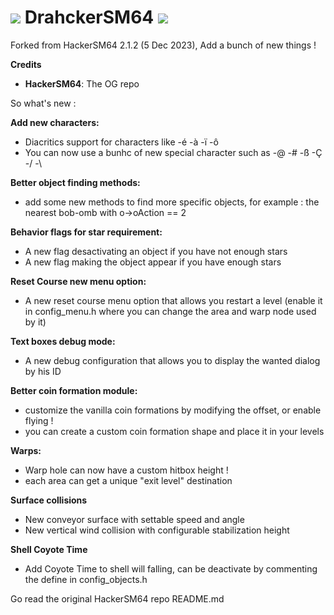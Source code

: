 # ![](https://media.discordapp.net/attachments/731330616158716004/785283273759653918/party_sonic.gif?ex=6662ebca&is=66619a4a&hm=2e481bff7c1862c36cb1aef0fd5a6e03102a96eed8a8e8edcbd39cdf8c350380&) DrahckerSM64 ![](https://media.discordapp.net/attachments/731330616158716004/785283273759653918/party_sonic.gif?ex=6662ebca&is=66619a4a&hm=2e481bff7c1862c36cb1aef0fd5a6e03102a96eed8a8e8edcbd39cdf8c350380&)

Forked from HackerSM64 2.1.2 (5 Dec 2023), Add a bunch of new things !

**Credits**
- **HackerSM64**: The OG repo

So what's new :

**Add new characters:**
- Diacritics support for characters like -é -à -ï -ô
- You can now use a bunhc of new special character such as -@ -# -ß -Ç -/ -\

**Better object finding methods:**
- add some new methods to find more specific objects, for example : the nearest bob-omb with o->oAction == 2

**Behavior flags for star requirement:**
- A new flag desactivating an object if you have not enough stars
- A new flag making the object appear if you have enough stars

**Reset Course new menu option:**
- A new reset course menu option that allows you restart a level (enable it in config_menu.h where you can change the area and warp node used by it)

**Text boxes debug mode:**
- A new debug configuration that allows you to display the wanted dialog by his ID

**Better coin formation module:**
- customize the vanilla coin formations by modifying the offset, or enable flying !
- you can create a custom coin formation shape and place it in your levels

**Warps:**
- Warp hole can now have a custom hitbox height !
- each area can get a unique "exit level" destination

**Surface collisions**
- New conveyor surface with settable speed and angle
- New vertical wind collision with configurable stabilization height

**Shell Coyote Time**
- Add Coyote Time to shell will falling, can be deactivate by commenting the define in config_objects.h


Go read the original HackerSM64 repo README.md
